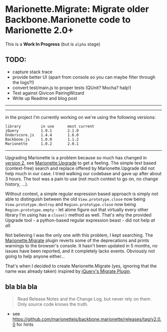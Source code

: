 # Marionette.Migrate: Migrate older Backbone.Marionette code to Marionette 2.0+

This is a **Work In Progress** (but is `alpha` stage)

## TODO:

* capture stack trace
* provide better UI (apart from console so you can maybe filter through the logs?!)
* convert test/main.js to proper tests (QUnit? Mocha? halp!)
* Test against Qivicon PairingWizard
* Write up Readme and blog post


---
---

in the project I'm currently working on we're using the following versions:

```
library         in use      most current
jQuery          1.9.1       2.1.0
Underscore.js   1.4.4       1.6.0
Backbone.js     1.0.0       1.1.2
Marionette      1.0.2       2.0.1
```

---

Upgrading Marionette is a problem because so much has changed in [version 2](https://github.com/marionettejs/backbone.marionette/releases/tag/v2.0.0), see [Marionette.Upgrade](https://github.com/marionettejs/Marionette.Upgrade) to get a feeling. The simple text based (context-free) search and replace offered by Marionette.Upgrade did not help much in our case. I tried walking our codebase and gave up after about 3 hours. The tool was a pain to use (not much context to go on, no change history, …).

Without context, a simple regular expression based approach is simply not able to distinguish between the old `View.prototype.close` now being `View.prototype.destroy` and `Region.prototype.close` now being `Region.prototype.empty` - let alone figure out that virtually every other library I'm using has a `close()` method as well. That's why the provided Upgrade tool - a python-based regular expression beast - did not help *at all*.

Not believing I was the only one with this problem, I kept searching. The [Marionette.Migrate](https://github.com/ccamarat/Marionette.Migrate) plugin reverts some of the deprecations and prints warnings to the browser's console. It hasn't been updated in 5 months, no issues have been reported, and it completely lacks events. Obviously not going to help anyone either…

That's when I decided to create Marionette.Migrate (yes, ignoring that the name was already taken) inspired by [jQuery's Migrate Plugin](https://github.com/jquery/jquery-migrate/).


## bla bla bla ##

> Read Release Notes and the Change Log, but never rely on them. Only source code knows the truth.

* see https://github.com/marionettejs/backbone.marionette/releases/tag/v2.0.0 for hints

